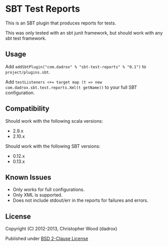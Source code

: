 # SBT Test Reports

This is an SBT plugin that produces reports for tests.

This was only tested with an sbt junit framework, but should work with any sbt test framework.

## Usage

Add `addSbtPlugin("com.dadrox" % "sbt-test-reports" % "0.1")` to `project/plugins.sbt`.

Add `testListeners <+= target map (t => new com.dadrox.sbt.test.reports.Xml(t getName))` to your full SBT configuration.

## Compatibility

Should work with the following scala versions:

 * 2.9.x
 * 2.10.x
 
Should work with the following SBT versions:

 * 0.12.x
 * 0.13.x

## Known Issues

 * Only works for full configurations.
 * Only XML is supported.
 * Does not include stdout/err in the reports for failures and errors.

## License

Copyright (C) 2012-2013, Christopher Wood (dadrox)

Published under [BSD 2-Clause License](http://opensource.org/licenses/BSD-2-Clause)

